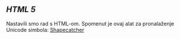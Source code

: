 ## *HTML 5*

Nastavili smo rad s HTML-om. Spomenut je ovaj alat za pronalaženje Unicode simbola: [Shapecatcher](https://shapecatcher.com)

